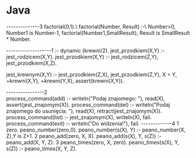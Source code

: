 # Java
--------------3
factorial(0,1).\\
factorial(Number, Result) :-\\
    Number>0,
    Number1 is Number-1,
    factorial(Number1,SmallResult),
    Result is SmallResult * Number.


-------------------1
:- dynamic (krewni/2).
jest_przodkiem(X,Y) :- jest_rodzicem(X,Y).
jest_przodkiem(X,Y) :- jest_rodzicem(Z,Y),
                       jest_przodkiem(X,Z).

jest_krewnym(X,Y) :- jest_przodkiem(Z,X),
                     jest_przodkiem(Z,Y),
    				 X \= Y,
    				 \+krewni(X,Y),
    				 \+krewni(Y,X),
    				 assert(krewni(X,Y)).
                     
----------------2              
process_command(add) :-
    	writeln("Podaj znajomego: "),
    	read(X),
    	assert(jest_znajomym(X)).
process_command(del) :-
    	writeln("Podaj znajomego do usunięcia: "),
    	read(X),
    	retract(jest_znajomym(X)).
process_command(list) :-
    	jest_znajomym(X),
    	writeln(X),
    	fail.
process_command(exit) :-
    	writeln("Do widzenia!"),
		fail.
-------------4
1
zero.
peano_number(zero,0).
peano_number(s(X), Y) :- peano_number(X, Z),Y is Z+1.
2
peano_add(zero, X, X).
peano_add(s(X), Y, s(Z)) :- peano_add(X, Y, Z).
3
peano_times(zero, X, zero).
peano_times(s(X), Y, s(Z)) :- peano_times(X, Y, Z).
